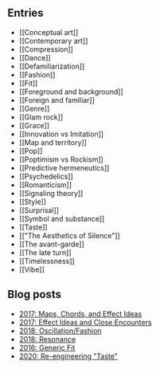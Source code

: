 ## Entries
- [[Conceptual art]]
- [[Contemporary art]]
- [[Compression]]
- [[Dance]]
- [[Defamiliarization]]
- [[Fashion]]
- [[Fit]]
- [[Foreground and background]]
- [[Foreign and familiar]]
- [[Genre]]
- [[Glam rock]]
- [[Grace]]
- [[Innovation vs Imitation]]
- [[Map and territory]]
- [[Pop]]
- [[Poptimism vs Rockism]]
- [[Predictive hermeneutics]]
- [[Psychedelics]]
- [[Romanticism]]
- [[Signaling theory]]
- [[Style]]
- [[Surprisal]]
- [[Symbol and substance]]
- [[Taste]]
- [["The Aesthetics of Silence"]]
- [[The avant-garde]]
- [[The late turn]]
- [[Timelessness]]
- [[Vibe]]

## Blog posts
- [2017: Maps, Chords, and Effect Ideas](https://suspendedreason.com/2017/08/04/maps-chords-and-effect-ideas/)
- [2017: Effect Ideas and Close Encounters](https://suspendedreason.com/2017/08/22/effect-ideas-and-close-encounters/)
- [2018: Oscillation/Fashion](https://suspendedreason.com/2018/07/19/oscillation-fashion/)
- [2018: Resonance](https://suspendedreason.com/2018/08/06/resonance/)
- [2016: Generic Fit](https://suspendedreason.com/2016/07/08/generic-fit/)
- [2020: Re-engineering "Taste"](https://suspendedreason.com/2020/06/05/engineering-a-better-aesthetics-vocabulary/)